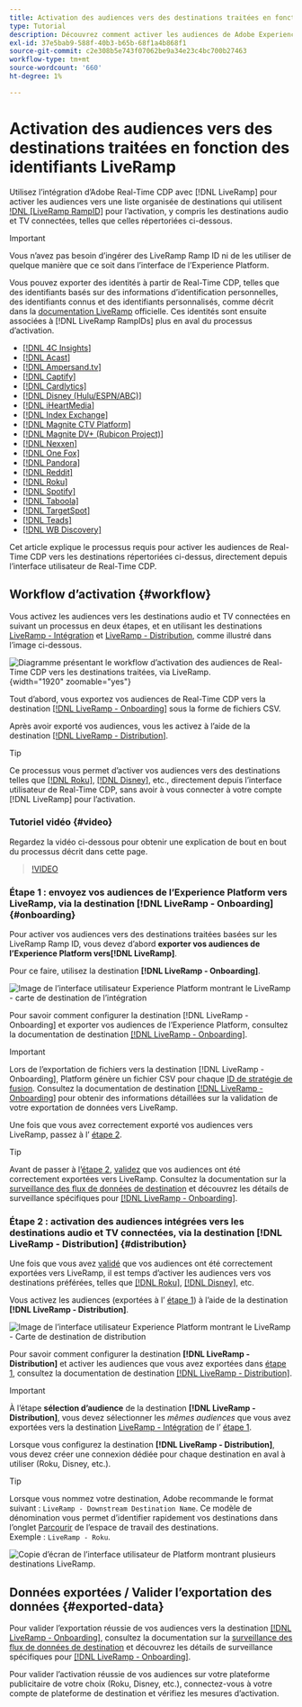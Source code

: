 ```yaml
---
title: Activation des audiences vers des destinations traitées en fonction des identifiants LiveRamp
type: Tutorial
description: Découvrez comment activer les audiences de Adobe Experience Platform vers les destinations audio et TV connectées, ainsi que d’autres intégrations à l’aide de l’LiveRamp Ramp ID.
exl-id: 37e5bab9-588f-40b3-b65b-68f1a4b868f1
source-git-commit: c2e308b5e743f07062be9a34e23c4bc700b27463
workflow-type: tm+mt
source-wordcount: '660'
ht-degree: 1%

---
```


# Activation des audiences vers des destinations traitées en fonction des identifiants LiveRamp

Utilisez l’intégration d’Adobe Real-Time CDP avec [!DNL LiveRamp] pour activer les audiences vers une liste organisée de destinations qui utilisent [!DNL [LiveRamp RampID]](https://docs.liveramp.com/connect/en/interpreting-rampid,-liveramp-s-people-based-identifier.html) pour l’activation, y compris les destinations audio et TV connectées, telles que celles répertoriées ci-dessous.

>[!IMPORTANT]
>
>Vous n’avez pas besoin d’ingérer des LiveRamp Ramp ID ni de les utiliser de quelque manière que ce soit dans l’interface de l’Experience Platform.
>
> Vous pouvez exporter des identités à partir de Real-Time CDP, telles que des identifiants basés sur des informations d’identification personnelles, des identifiants connus et des identifiants personnalisés, comme décrit dans la [documentation LiveRamp](https://docs.liveramp.com/connect/en/identity-and-identifier-terms-and-concepts.html#known-identifiers) officielle. Ces identités sont ensuite associées à [!DNL LiveRamp RampIDs] plus en aval du processus d’activation.


* [[!DNL 4C Insights]](#insights)
* [[!DNL Acast]](#acast)
* [[!DNL Ampersand.tv]](#ampersand-tv)
* [[!DNL Captify]](#captify)
* [[!DNL Cardlytics]](#cardlytics)
* [[!DNL Disney (Hulu/ESPN/ABC)]](#disney)
* [[!DNL iHeartMedia]](#iheartmedia)
* [[!DNL Index Exchange]](#index-exchange)
* [[!DNL Magnite CTV Platform]](#magnite)
* [[!DNL Magnite DV+ (Rubicon Project)]](#magnite-dv)
* [[!DNL Nexxen]](#nexxen)
* [[!DNL One Fox]](#fox)
* [[!DNL Pandora]](#pandora)
* [[!DNL Reddit]](#reddit)
* [[!DNL Roku]](#roku)
* [[!DNL Spotify]](#spotify)
* [[!DNL Taboola]](#taboola)
* [[!DNL TargetSpot]](#targetspot)
* [[!DNL Teads]](#teads)
* [[!DNL WB Discovery]](#wb-discovery)

Cet article explique le processus requis pour activer les audiences de Real-Time CDP vers les destinations répertoriées ci-dessus, directement depuis l’interface utilisateur de Real-Time CDP.

## Workflow d’activation {#workflow}

Vous activez les audiences vers les destinations audio et TV connectées en suivant un processus en deux étapes, et en utilisant les destinations [LiveRamp - Intégration](../catalog/advertising/liveramp-onboarding.md) et [LiveRamp - Distribution](../catalog/advertising/liveramp-distribution.md), comme illustré dans l’image ci-dessous.

![Diagramme présentant le workflow d’activation des audiences de Real-Time CDP vers les destinations traitées, via LiveRamp.](../assets/ui/activate-curated-destinations-liveramp/workflow-diagram.png){width="1920" zoomable="yes"}

Tout d’abord, vous exportez vos audiences de Real-Time CDP vers la destination [[!DNL LiveRamp - Onboarding]](../catalog/advertising/liveramp-onboarding.md) sous la forme de fichiers CSV.

Après avoir exporté vos audiences, vous les activez à l’aide de la destination [[!DNL LiveRamp - Distribution]](../catalog/advertising/liveramp-distribution.md).

>[!TIP]
>
>Ce processus vous permet d’activer vos audiences vers des destinations telles que [[!DNL Roku]](../catalog/advertising/liveramp-distribution.md#roku), [[!DNL Disney]](../catalog/advertising/liveramp-distribution.md#disney), etc., directement depuis l’interface utilisateur de Real-Time CDP, sans avoir à vous connecter à votre compte [!DNL LiveRamp] pour l’activation.

### Tutoriel vidéo {#video}

Regardez la vidéo ci-dessous pour obtenir une explication de bout en bout du processus décrit dans cette page.

>[!VIDEO](https://video.tv.adobe.com/v/3425367)

### Étape 1 : envoyez vos audiences de l’Experience Platform vers LiveRamp, via la destination [!DNL LiveRamp - Onboarding] {#onboarding}

Pour activer vos audiences vers des destinations traitées basées sur les LiveRamp Ramp ID, vous devez d’abord **exporter vos audiences de l’Experience Platform vers[!DNL LiveRamp]**.

Pour ce faire, utilisez la destination **[!DNL LiveRamp - Onboarding]**.

![Image de l’interface utilisateur Experience Platform montrant le LiveRamp - carte de destination de l’intégration](../assets/ui/activate-curated-destinations-liveramp/liveramp-onboarding-catalog.png)

Pour savoir comment configurer la destination [!DNL LiveRamp - Onboarding] et exporter vos audiences de l’Experience Platform, consultez la documentation de destination [[!DNL LiveRamp - Onboarding]](../catalog/advertising/liveramp-onboarding.md).

>[!IMPORTANT]
>
>Lors de l’exportation de fichiers vers la destination [!DNL LiveRamp - Onboarding], Platform génère un fichier CSV pour chaque [ID de stratégie de fusion](../../profile/merge-policies/overview.md). Consultez la documentation de destination [[!DNL LiveRamp - Onboarding]](../catalog/advertising/liveramp-onboarding.md) pour obtenir des informations détaillées sur la validation de votre exportation de données vers LiveRamp.


Une fois que vous avez correctement exporté vos audiences vers LiveRamp, passez à l’ [étape 2](#distribution).

>[!TIP]
>
>Avant de passer à l’[étape 2](#distribution), [validez](../catalog/advertising/liveramp-onboarding.md#exported-data) que vos audiences ont été correctement exportées vers LiveRamp. Consultez la documentation sur la [surveillance des flux de données de destination](../../dataflows/ui/monitor-destinations.md#dataflow-runs-for-batch-destinations) et découvrez les détails de surveillance spécifiques pour [[!DNL LiveRamp - Onboarding]](../catalog/advertising/liveramp-onboarding.md#exported-data).

### Étape 2 : activation des audiences intégrées vers les destinations audio et TV connectées, via la destination [!DNL LiveRamp - Distribution] {#distribution}

Une fois que vous avez [validé](../catalog/advertising/liveramp-onboarding.md#exported-data) que vos audiences ont été correctement exportées vers LiveRamp, il est temps d’activer les audiences vers vos destinations préférées, telles que [[!DNL Roku]](../catalog/advertising/liveramp-distribution.md#roku), [[!DNL Disney]](../catalog/advertising/liveramp-distribution.md#disney), etc.

Vous activez les audiences (exportées à l’ [étape 1](#onboarding)) à l’aide de la destination **[!DNL LiveRamp - Distribution]**.

![Image de l’interface utilisateur Experience Platform montrant le LiveRamp - Carte de destination de distribution](../assets/ui/activate-curated-destinations-liveramp/liveramp-distribution-catalog.png)

Pour savoir comment configurer la destination **[!DNL LiveRamp - Distribution]** et activer les audiences que vous avez exportées dans [étape 1](#onboarding), consultez la documentation de destination [[!DNL LiveRamp - Distribution]](../catalog/advertising/liveramp-distribution.md).

>[!IMPORTANT]
>
>À l’étape **sélection d’audience** de la destination **[!DNL LiveRamp - Distribution]**, vous devez sélectionner les *mêmes audiences* que vous avez exportées vers la destination [LiveRamp - Intégration](../catalog/advertising/liveramp-onboarding.md) de l’ [étape 1](#onboarding).

Lorsque vous configurez la destination **[!DNL LiveRamp - Distribution]**, vous devez créer une connexion dédiée pour chaque destination en aval à utiliser (Roku, Disney, etc.).

>[!TIP]
>
>Lorsque vous nommez votre destination, Adobe recommande le format suivant : `LiveRamp - Downstream Destination Name`. Ce modèle de dénomination vous permet d’identifier rapidement vos destinations dans l’onglet [Parcourir](../ui/destinations-workspace.md#browse) de l’espace de travail des destinations.
><br>
>Exemple : `LiveRamp - Roku`.

![Copie d’écran de l’interface utilisateur de Platform montrant plusieurs destinations LiveRamp.](../assets/ui/activate-curated-destinations-liveramp/liveramp-naming.png)

## Données exportées / Valider l’exportation des données {#exported-data}

Pour valider l’exportation réussie de vos audiences vers la destination [[!DNL LiveRamp - Onboarding]](../catalog/advertising/liveramp-onboarding.md), consultez la documentation sur la [surveillance des flux de données de destination](../../dataflows/ui/monitor-destinations.md#dataflow-runs-for-batch-destinations) et découvrez les détails de surveillance spécifiques pour [[!DNL LiveRamp - Onboarding]](../catalog/advertising/liveramp-onboarding.md#exported-data).

Pour valider l’activation réussie de vos audiences sur votre plateforme publicitaire de votre choix (Roku, Disney, etc.), connectez-vous à votre compte de plateforme de destination et vérifiez les mesures d’activation.
